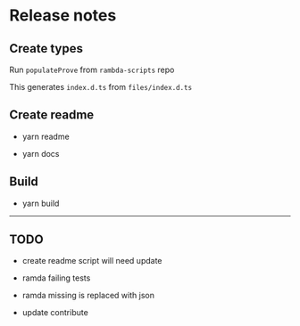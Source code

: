 # Release notes

## Create types

Run `populateProve` from `rambda-scripts` repo

This generates `index.d.ts` from `files/index.d.ts`

## Create readme

- yarn readme

- yarn docs

## Build

- yarn build

---

## TODO

- create readme script will need update

- ramda failing tests

- ramda missing is replaced with json

- update contribute